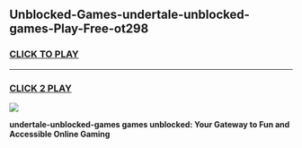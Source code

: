 
## Unblocked-Games-undertale-unblocked-games-Play-Free-ot298
<h3>
<a href="https://premium76.site?title=undertale-unblocked-games&ref=12A">CLICK TO PLAY</a></h3>
<hr>

<h3>
<a href="https://premium76.site?title=undertale-unblocked-games&ref=12A">CLICK 2 PLAY</a>
  
</h3>

<a href="https://premium76.site?title=undertale-unblocked-games&ref=12A"><img src="https://clearcache.store/games.png"></a>


**undertale-unblocked-games games unblocked: Your Gateway to Fun and Accessible Online Gaming**
